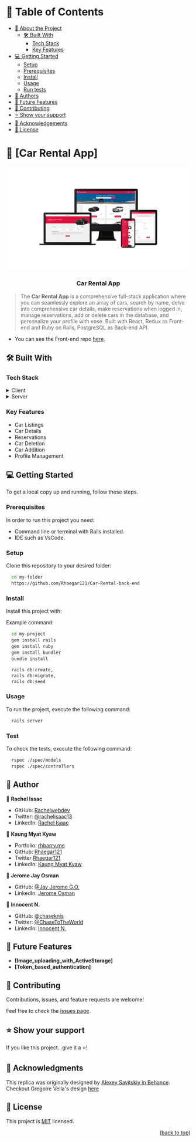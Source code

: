 <a name="readme-top"></a>

# 📗 Table of Contents

- [📖 About the Project](#about-project)
  - [🛠 Built With](#built-with)
    - [Tech Stack](#tech-stack)
    - [Key Features](#key-features)
- [💻 Getting Started](#getting-started)
  - [Setup](#setup)
  - [Prerequisites](#prerequisites)
  - [Install](#install)
  - [Usage](#usage)
  - [Run tests](#run-tests)
- [👥 Authors](#authors)
- [🔭 Future Features](#future-features)
- [🤝 Contributing](#contributing)
- [⭐️ Show your support](#support)
- [🙏 Acknowledgements](#acknowledgements)
- [📝 License](#license)

# 📖 [Car Rental App] <a name="about-project"></a>

<div align="center">
  <img src="carrental.png" alt="project sample" width="650"  height="auto" />
  <br/>

  <h3><b>Car Rental App</b></h3>

</div>

> The **Car Rental App** is a comprehensive full-stack application where you can seamlessly explore an array of cars, search by name, delve into comprehensive car details, make reservations when logged in, manage reservations, add or delete cars in the database, and personalize your profile with ease. Built with React, Redux as Front-end and Ruby on Rails, PostgreSQL as Back-end API.

- You can see the Front-end repo <a href="https://github.com/Rhaegar121/Car-Rental-front-end">here</a>.

## 🛠 Built With <a name="built-with"></a>

### Tech Stack <a name="tech-stack"></a>

<details>
  <summary>Client</summary>
  <ul>
    <li><a href="https://reactjs.org/">React.js</a></li>
    <li><a href="https://redux.js.org/">Redux</a></li>
  </ul>
</details>

<details>
  <summary>Server</summary>
  <ul>
    <li><a href="https://rubyonrails.org/">Ruby on Rails</a></li>
    <li><a href="https://www.postgresql.org/">PostgreSQL</a></li>
  </ul>
</details>

### Key Features <a name="key-features"></a>

- Car Listings
- Car Details
- Reservations
- Car Deletion
- Car Addition
- Profile Management

## 💻 Getting Started <a name="getting-started"></a>

To get a local copy up and running, follow these steps.

### Prerequisites

In order to run this project you need:

- Command line or terminal with Rails installed.
- IDE such as VsCode.

### Setup

Clone this repository to your desired folder:

```sh
  cd my-folder
  https://github.com/Rhaegar121/Car-Rental-back-end
```

### Install

Install this project with:

Example command:

```sh
  cd my-project
  gem install rails
  gem install ruby
  gem install bundler
  bundle install
```
```
  rails db:create, 
  rails db:migrate, 
  rails db:seed
```

### Usage

To run the project, execute the following command:

```sh
  rails server
```

### Test

To check the tests, execute the following command:

```sh
  rspec ./spec/models
  rspec ./spec/controllers
```

## 👥 Author <a name="authors"></a>

👤 **Rachel Issac**

- GitHub: [Rachelwebdev](https://github.com/Rachelwebdev)
- Twitter: [@rachelisaac13](https://twitter.com/Rachelisaac13)
- LinkedIn: [Rachel Isaac](https://www.linkedin.com/in/rachelisaac13/)

👤 **Kaung Myat Kyaw**

- Portfolio: [rhbarry.me](https://rhbarry.me)
- GitHub: [Rhaegar121](https://github.com/Rhaegar121)
- Twitter [Rhaegar121](https://twitter.com/Rhaegar121)
- LinkedIn: [Kaung Myat Kyaw](https://www.linkedin.com/in/kaungmyatkyaw/)

👤 **Jerome Jay Osman**

- GitHub: [@Jay Jerome G.O.](https://github.com/187jjay187)
- LinkedIn: [Jerome Osman](https://www.linkedin.com/in/)

👤 **Innocent N.**

- GitHub: [@chaseknis](https://github.com/Chaseknis/)
- Twitter: [@ChaseToTheWorld](https://twitter.com/chasetotheworld)
- LinkedIn: [Innocent N.](https://www.linkedin.com/in/innocent-n-200826252/)

## 🔭 Future Features <a name="future-features"></a>

- **[Image_uploading_with_ActiveStorage]**
- **[Token_based_authentication]**

## 🤝 Contributing <a name="contributing"></a>

Contributions, issues, and feature requests are welcome!

Feel free to check the [issues page](../../issues/).

## ⭐️ Show your support <a name="support"></a>

If you like this project...give it a ⭐️!

## 🙏 Acknowledgments <a name="acknowledgements"></a>

This replica was originally designed by <a href="https://www.behance.net/alexey_savitskiy">Alexey Savitskiy in Behance</a>. Checkout Gregoire Vella's design <a href="https://www.behance.net/gallery/37706679/Circle-(Landing-page-Dashboard-Mobile-App)">here</a>

## 📝 License <a name="license"></a>

This project is [MIT](./MIT.md) licensed.

<p align="right">(<a href="#readme-top">back to top</a>)</p>